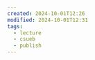 ```yaml
---
created: 2024-10-01T12:26
modified: 2024-10-01T12:31
tags:
  - lecture
  - csueb
  - publish
---
```

